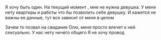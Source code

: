 Я хочу быть один.
На текущий момент 
, мне не нужна девушка. У меня нету квартиры и работы что бы позволить себе девушку.
И кажется не важны ее данные, тут все зависит от меня в целом


Зачем то позвал на свидание Олю, меня просто влечет к ней сексуально.
У нас нету ничего общего
Я не хочу провод